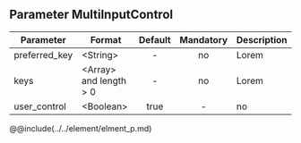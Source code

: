 ## Parameter MultiInputControl
|	Parameter			|			Format			|	Default					|	Mandatory	|	Description				| 
|		---				|			---				|	:---:					|	:---:		|		---					|
|	preferred_key	|	<dt>&lt;String&gt;	|	-	|	no	|	Lorem	|
|	keys	|	<dt>&lt;Array&gt; and length > 0	|	-	|	no	|	Lorem	|
|	user_control	|	<dt>&lt;Boolean&gt;	|	true	|	-	|	no	|	<dt>true<dd><dt>false<dd>	|


@@include(../../element/elment_p.md) 


